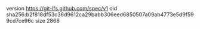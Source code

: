 version https://git-lfs.github.com/spec/v1
oid sha256:b2f818df53c36d9612ca29babb306eed6850507a09ab4773e5d9f599cd7ce96c
size 2868
